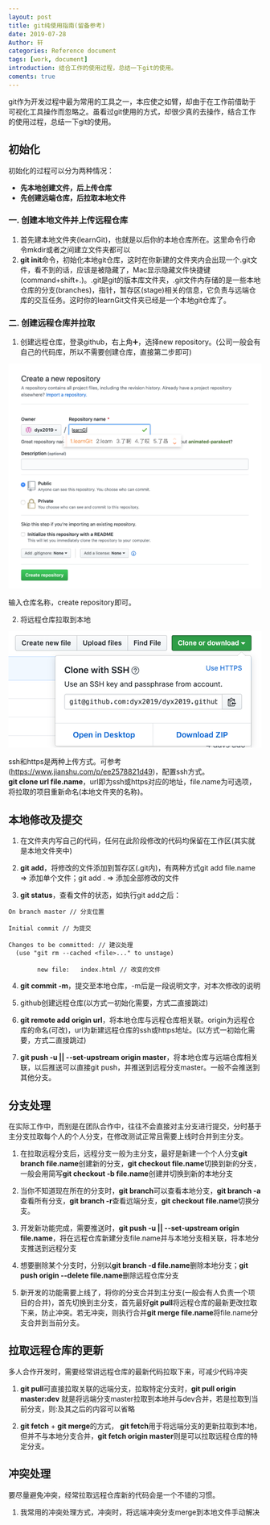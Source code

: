 ```yaml
---
layout: post
title: git纯使用指南(留备参考)
date: 2019-07-28
Author: 轩
categories: Reference document
tags: [work, document]
introduction: 结合工作的使用过程，总结一下git的使用。
coments: true
---
```

git作为开发过程中最为常用的工具之一，本应使之如臂，却由于在工作前借助于可视化工具操作而忽略之。虽看过git使用的方式，却很少真的去操作，结合工作的使用过程，总结一下git的使用。

## 初始化
初始化的过程可以分为两种情况：  
- **先本地创建文件，后上传仓库**
- **先创建远端仓库，后拉取本地文件**  

### 一. 创建本地文件并上传远程仓库

1. 首先建本地文件夹(learnGit)，也就是以后你的本地仓库所在。这里命令行命令mkdir或者之间建立文件夹都可以  
2. **git init**命令，初始化本地git仓库，这时在你新建的文件夹内会出现一个.git文件，看不到的话，应该是被隐藏了，Mac显示隐藏文件快捷键(command+shift+.)。.git是git的版本库文件夹，.git文件内存储的是一些本地仓库的分支(branches)，指针，暂存区(stage)相关的信息，它负责与远端仓库的交互任务。这时你的learnGit文件夹已经是一个本地git仓库了。

### 二. 创建远程仓库并拉取

1. 创建远程仓库，登录github，右上角➕，选择new repository。(公司一般会有自己的代码库，所以不需要创建仓库，直接第二步即可)

![img](https://raw.githubusercontent.com/dyx2019/dyx2019.github.io/master/images/createReposity.png)

输入仓库名称，create repository即可。

2. 将远程仓库拉取到本地  

![img](https://raw.githubusercontent.com/dyx2019/dyx2019.github.io/master/images/cloneReposity.png)

ssh和https是两种上传方式。可参考(https://www.jianshu.com/p/ee2578821d49)，配置ssh方式。  
**git clone url file.name**，url即为ssh或https对应的地址，file.name为可选项，将拉取的项目重新命名(本地文件夹的名称)。

## 本地修改及提交

1. 在文件夹内写自己的代码，任何在此阶段修改的代码均保留在工作区(其实就是本地文件夹中)

2. **git add**，将修改的文件添加到暂存区(.git内)，有两种方式git add file.name => 添加单个文件；git add . => 添加全部修改的文件 

3. **git status**，查看文件的状态，如执行git add之后：  
```
On branch master // 分支位置

Initial commit // 为提交

Changes to be committed: // 建议处理
  (use "git rm --cached <file>..." to unstage)

        new file:   index.html // 改变的文件
```

4. **git commit -m**，提交至本地仓库，-m后是一段说明文字，对本次修改的说明

5. github创建远程仓库(以方式一初始化需要，方式二直接跳过)

6. **git remote add origin url**，将本地仓库与远程仓库相关联。origin为远程仓库的命名(可改)，url为新建远程仓库的ssh或https地址。(以方式一初始化需要，方式二直接跳过)

8. **git push -u || --set-upstream origin master**，将本地仓库与远端仓库相关联，以后推送可以直接git push，并推送到远程分支master。一般不会推送到其他分支。

## 分支处理

在实际工作中，而别是在团队合作中，往往不会直接对主分支进行提交，分时基于主分支拉取每个人的个人分支，在修改测试正常且需要上线时合并到主分支。

1. 在拉取远程分支后，远程分支一般为主分支，最好是新建一个个人分支**git branch file.name**创建新的分支，**git checkout file.name**切换到新的分支，一般会用简写**git checkout -b file.name**创建并切换到新的本地分支 

2. 当你不知道现在所在的分支时，**git branch**可以查看本地分支，**git branch -a**查看所有分支，**git branch -r**查看远端分支，**git checkout file.name**切换分支。

3. 开发新功能完成，需要推送时，**git push -u || --set-upstream origin file.name**，将在远程仓库新建分支file.name并与本地分支相关联，将本地分支推送到远程分支

4. 想要删除某个分支时，分别以**git branch -d file.name**删除本地分支；**git push origin --delete file.name**删除远程仓库分支

5. 新开发的功能需要上线了，将你的分支合并到主分支(一般会有人负责一个项目的合并)，首先切换到主分支，首先最好**git pull**将远程仓库的最新更改拉取下来，防止冲突。若无冲突，则执行合并**git merge file.name**将file.name分支合并到当前分支。

## 拉取远程仓库的更新

多人合作开发时，需要经常讲远程仓库的最新代码拉取下来，可减少代码冲突

1. **git pull**可直接拉取关联的远端分支，拉取特定分支时，**git pull origin master:dev** 就是将远端分支master拉取到本地并与dev合并，若是拉取到当前分支，则:及其之后的内容可以省略

2. **git fetch** + **git merge**的方式， **git fetch**用于将远端分支的更新拉取到本地，但并不与本地分支合并，**git fetch origin master**则是可以拉取远程仓库的特定分支。

## 冲突处理

要尽量避免冲突，经常拉取远程仓库新的代码会是一个不错的习惯。

1. 我常用的冲突处理方式，冲突时，将远端冲突分支merge到本地文件手动解决